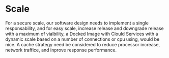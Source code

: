 # Scale
For a secure scale, our software design needs to implement a single responsability, and for easy scale, increase release and downgrade release with a maximum of vialbility,  a Docked Image with Clould Services with a dynamic scale based on a number of connections or cpu using, would be nice. A cache strategy need be considered to reduce processor increase, network traffice, and inprove response performance.